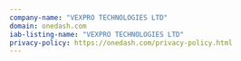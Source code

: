 ```yaml
---
company-name: "VEXPRO TECHNOLOGIES LTD"
domain: onedash.com
iab-listing-name: "VEXPRO TECHNOLOGIES LTD"
privacy-policy: https://onedash.com/privacy-policy.html
---
```

